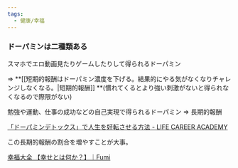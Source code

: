 ```yaml
---
tags:
  - 健康/幸福
---
```

### ドーパミンは二種類ある

スマホでエロ動画見たりゲームしたりして得られるドーパミン

=> **[[短期的報酬はドーパミン濃度を下げる。結果的にやる気がなくなりチャレンジしなくなる。|短期的報酬]] **(慣れてくるとより強い刺激がないと得られなくなるので際限がない)

勉強や運動、仕事の成功などの自己実現で得られるドーパミン
=> 長期的報酬


[「ドーパミンデトックス」で人生を好転させる方法 - LIFE CAREER ACADEMY](https://lifecareeracademy.com/%E3%80%8C%E3%83%89%E3%83%BC%E3%83%91%E3%83%9F%E3%83%B3%E3%83%87%E3%83%88%E3%83%83%E3%82%AF%E3%82%B9%E3%80%8D%E3%81%A7%E4%BA%BA%E7%94%9F%E3%82%92%E5%A5%BD%E8%BB%A2%E3%81%95%E3%81%9B%E3%82%8B%E6%96%B9/)

この長期的報酬の割合を増やすことが大事。

[幸福大全 【幸せとは何か？】｜Fumi](https://note.com/fumis_output/n/naeae4ebe2183)